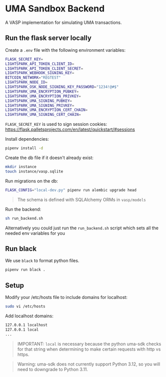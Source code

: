 # UMA Sandbox Backend

A VASP implementation for simulating UMA transactions.

## Run the flask server locally

Create a `.env` file with the following environment variables:

```bash
FLASK_SECRET_KEY=
LIGHTSPARK_API_TOKEN_CLIENT_ID=
LIGHTSPARK_API_TOKEN_CLIENT_SECRET=
LIGHTSPARK_WEBHOOK_SIGNING_KEY=
BITCOIN_NETWORK="REGTEST"
LIGHTSPARK_NODE_ID=
LIGHTSPARK_OSK_NODE_SIGNING_KEY_PASSWORD="1234!@#$"
LIGHTSPARK_UMA_ENCRYPTION_PUBKEY=
LIGHTSPARK_UMA_ENCRYPTION_PRIVKEY=
LIGHTSPARK_UMA_SIGNING_PUBKEY=
LIGHTSPARK_UMA_SIGNING_PRIVKEY=
LIGHTSPARK_UMA_ENCRYPTION_CERT_CHAIN=
LIGHTSPARK_UMA_SIGNING_CERT_CHAIN=
```

`FLASK_SECRET_KEY` is used to sign session cookies: https://flask.palletsprojects.com/en/latest/quickstart/#sessions

Install dependencies:

```bash
pipenv install -d
```

Create the db file if it doesn't already exist:

```bash
mkdir instance
touch instance/vasp.sqlite
```

Run migrations on the db:

```bash
FLASK_CONFIG="local-dev.py" pipenv run alembic upgrade head
```

> The schema is defined with SQLAlchemy ORMs in `vasp/models`

Run the backend:

```bash
sh run_backend.sh
```

Alternatively you could just run the `run_backend.sh` script which sets all the needed env variables for you

## Run black

We use `black` to format python files.

```bash
pipenv run black .
```

## Setup

Modify your /etc/hosts file to include domains for localhost:

```bash
sudo vi /etc/hosts
```

Add localhost domains:

```bash
127.0.0.1 localhost
127.0.0.1 local
...
```

> IMPORTANT: `local` is necessary because the python uma-sdk checks for that string when determining to make certain requests with http vs https.

> Warning: uma-sdk does not currently support Python 3.12, so you will need to downgrade to Python 3.11.
